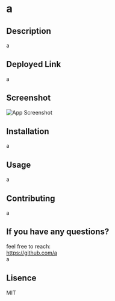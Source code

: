 
# a

## Description
a

## Deployed Link
a

## Screenshot
![App Screenshot](a)

## Installation
a

## Usage
a

## Contributing
a


## If you have any questions?
feel free to reach:<br/> 
https://github.com/a<br/>
a

## Lisence
MIT 

